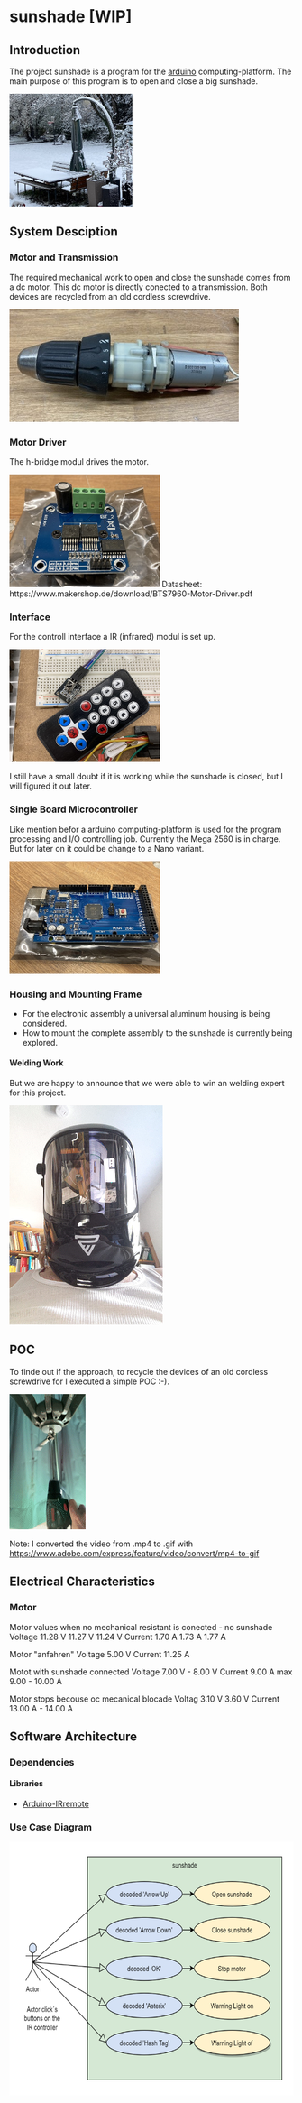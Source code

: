 # sunshade [WIP]
## Introduction
The project sunshade is a program for the [arduino](https://de.wikipedia.org/wiki/Arduino_(Plattform)) computing-platform.
The main purpose of this program is to open and close a big sunshade.

<img src="https://github.com/Aladim/sunshade/blob/main/doc/img/sunshade.jpg" height="200" title="sunshade">

## System Desciption
### Motor and Transmission
The required mechanical work to open and close the sunshade comes from a dc motor.
This dc motor is directly conected to a transmission.
Both devices are recycled from an old cordless screwdrive.

<img src="https://github.com/Aladim/sunshade/blob/main/doc/img/recycled-cordless-screwdrive.jpeg" height="200" title="recycled cordless screwdrive">

### Motor Driver
The h-bridge modul drives the motor.

<img src="https://github.com/Aladim/sunshade/blob/main/doc/img/h-bridge-modul.jpeg" height="200" title="h-bridge modul">
Datasheet: https://www.makershop.de/download/BTS7960-Motor-Driver.pdf

### Interface
For the controll interface a IR (infrared) modul is set up.

<img src="https://github.com/Aladim/sunshade/blob/main/doc/ir-modul.jpeg" height="200" title="ir-modul">

I still have a small doubt if it is working while the sunshade is closed, 
but I will figured it out later.
### Single Board Microcontroller
Like mention befor a arduino computing-platform is used for the program processing and I/O controlling job.
Currently the Mega 2560 is in charge. But for later on it could be change to a Nano variant.

<img src="https://github.com/Aladim/sunshade/blob/main/doc/img/mega-2560.jpeg" height="200" title="mega 2560">

### Housing and Mounting Frame
* For the electronic assembly a universal aluminum housing is being considered.
* How to mount the complete assembly to the sunshade is currently being explored.
#### Welding Work
But we are happy to announce that we were able to win an welding expert for this project.

<img src="https://github.com/Aladim/sunshade/blob/main/doc/img/welding-expert.png" title="welding expert">

## POC
To finde out if the approach, to recycle the devices of an old cordless screwdrive for I executed a simple POC :-).

![cordless-screwdrive_AdobeExpress](https://github.com/Aladim/sunshade/blob/main/doc/img/cordless-screwdrive.gif)

Note: I converted the video from .mp4 to .gif with https://www.adobe.com/express/feature/video/convert/mp4-to-gif

## Electrical Characteristics

### Motor

Motor values when no mechanical resistant is conected - no sunshade
Voltage 
11.28 V
11.27 V
11.24 V
Current
1.70 A
1.73 A
1.77 A

Motor "anfahren"
Voltage 5.00 V
Current 11.25 A

Motot with sunshade connected
Voltage
7.00 V - 8.00 V
Current
9.00 A max 9.00 - 10.00 A

Motor stops becouse oc mecanical blocade
Voltag
3.10 V
3.60 V
Current
13.00 A - 14.00 A


## Software Architecture
### Dependencies
#### Libraries
* [Arduino-IRremote](https://github.com/Arduino-IRremote/Arduino-IRremote)
### Use Case Diagram

<img src="https://github.com/Aladim/sunshade/blob/main/doc/img/use-case-diagram.png" height="450" title="use case diagram">
